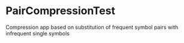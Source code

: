 # PairCompressionTest
Compression app based on substitution of frequent symbol pairs with infrequent single symbols
